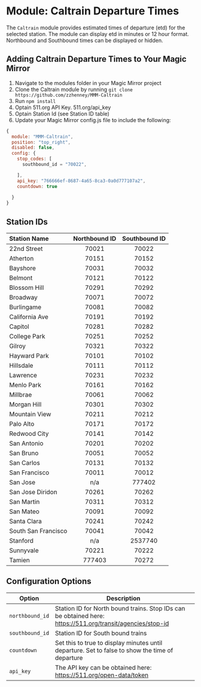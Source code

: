 # Module: Caltrain Departure Times
The `Caltrain` module provides estimated times of departure (etd) for the selected station. The module can display etd in minutes or 12 hour format. Northbound and Southbound times can be displayed or hidden.


## Adding Caltrain Departure Times to Your Magic Mirror
1. Navigate to the modules folder in your Magic Mirror project
1. Clone the Caltrain module by running `git clone https://github.com/zzhenney/MMM-Caltrain`
2. Run `npm install`
3. Optain 511.org API Key. 511.org/api_key
4. Optain Station Id (see Station ID table)
5. Update your Magic Mirror config.js file to include the following:
```javascript
{
  module: "MMM-Caltrain",
  position: "top_right",
  disabled: false,
  config: {
    stop_codes: [
      southbound_id = "70022",

    ],
    api_key: "766666ef-8687-4a65-8ca3-0a0d777107a2",
    countdown: true
    
  }
}
```
## Station IDs

| Station Name | Northbound ID | Southbound ID |
| :--- | :---: | :---: |
| 22nd Street | 70021 | 70022 | 
| Atherton | 70151 | 70152 | 
| Bayshore | 70031 | 70032 | 
| Belmont | 70121 | 70122 | 
| Blossom Hill | 70291 | 70292 | 
| Broadway | 70071 | 70072 | 
| Burlingame | 70081 | 70082 | 
| California Ave | 70191 | 70192 | 
| Capitol | 70281 | 70282 | 
| College Park | 70251 | 70252 | 
| Gilroy | 70321 | 70322 | 
| Hayward Park | 70101 | 70102 | 
| Hillsdale | 70111 | 70112 | 
| Lawrence | 70231 | 70232 | 
| Menlo Park | 70161 | 70162 | 
| Millbrae | 70061 | 70062 | 
| Morgan Hill | 70301 | 70302 | 
| Mountain View | 70211 | 70212 | 
| Palo Alto | 70171 | 70172 | 
| Redwood City | 70141 | 70142 | 
| San Antonio | 70201 | 70202 | 
| San Bruno | 70051 | 70052 | 
| San Carlos | 70131 | 70132 | 
| San Francisco | 70011 | 70012 | 
| San Jose | n/a | 777402 |
| San Jose Diridon | 70261 | 70262 | 
| San Martin | 70311 | 70312 | 
| San Mateo | 70091 | 70092 | 
| Santa Clara | 70241 | 70242 | 
| South San Francisco | 70041 | 70042 | 
| Stanford | n/a | 2537740 |
| Sunnyvale | 70221 | 70222 | 
| Tamien | 777403 | 70272 | 





## Configuration Options

| Option | Description |
| --- | --- |
| `northbound_id` | Station ID for North bound trains. Stop IDs can be obtained here: https://511.org/transit/agencies/stop-id |
| `southbound_id` | Station ID for South bound trains |
| `countdown` | Set this to true to display minutes until departure. Set to false to show the time of departure |
| `api_key` | The API key can be obtained here: https://511.org/open-data/token |
